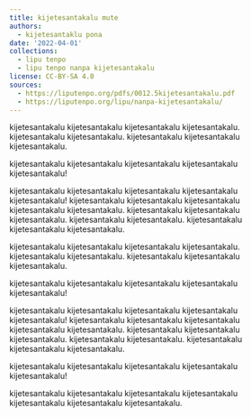 ```yaml
---
title: kijetesantakalu mute
authors:
  - kijetesantaklu pona
date: '2022-04-01'
collections:
  - lipu tenpo
  - lipu tenpo nanpa kijetesantakalu
license: CC-BY-SA 4.0
sources:
  - https://liputenpo.org/pdfs/0012.5kijetesantakalu.pdf
  - https://liputenpo.org/lipu/nanpa-kijetesantakalu/
---
```


kijetesantakalu kijetesantakalu kijetesantakalu kijetesantakalu. kijetesantakalu kijetesantakalu. kijetesantakalu kijetesantakalu kijetesantakalu.

kijetesantakalu kijetesantakalu kijetesantakalu kijetesantakalu kijetesantakalu!

kijetesantakalu kijetesantakalu kijetesantakalu kijetesantakalu kijetesantakalu! kijetesantakalu kijetesantakalu kijetesantakalu kijetesantakalu kijetesantakalu. kijetesantakalu kijetesantakalu kijetesantakalu. kijetesantakalu kijetesantakalu. kijetesantakalu kijetesantakalu kijetesantakalu.

kijetesantakalu kijetesantakalu kijetesantakalu kijetesantakalu. kijetesantakalu kijetesantakalu. kijetesantakalu kijetesantakalu kijetesantakalu.

kijetesantakalu kijetesantakalu kijetesantakalu kijetesantakalu kijetesantakalu!

kijetesantakalu kijetesantakalu kijetesantakalu kijetesantakalu kijetesantakalu! kijetesantakalu kijetesantakalu kijetesantakalu kijetesantakalu kijetesantakalu. kijetesantakalu kijetesantakalu kijetesantakalu. kijetesantakalu kijetesantakalu. kijetesantakalu kijetesantakalu kijetesantakalu.

kijetesantakalu kijetesantakalu kijetesantakalu kijetesantakalu kijetesantakalu!

kijetesantakalu kijetesantakalu kijetesantakalu kijetesantakalu kijetesantakalu kijetesantakalu kijetesantakalu.